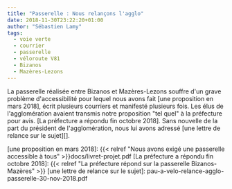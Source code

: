 ```yaml
---
title: "Passerelle : Nous relançons l'agglo"
date: 2018-11-30T23:22:20+01:00
author: "Sébastien Lamy"
tags:
  - voie verte
  - courrier
  - passerelle
  - véloroute V81
  - Bizanos
  - Mazères-Lezons
---
```


La passerelle réalisée entre Bizanos et Mazères-Lezons souffre d'un grave 
problème d'accessibilité pour lequel nous avons fait [une proposition en mars 2018], 
écrit plusieurs courriers et manifesté plusieurs fois. Les élus de 
l'agglomération avaient transmis notre proposition "tel quel" à la préfecture
pour avis. [La préfecture a répondu fin octobre 2018]. Sans nouvelle de la part du président de 
l'agglomération, nous lui avons adressé [une lettre de relance sur le sujet][].

[une proposition en mars 2018]: {{< relref "Nous avons exigé une passerelle accessible à tous" >}}docs/livret-projet.pdf
[La préfecture a répondu fin octobre 2018]: {{< relref "La préfecture répond sur la passerelle Bizanos-Mazères" >}}
[une lettre de relance sur le sujet]: pau-a-velo-relance-agglo-passerelle-30-nov-2018.pdf
